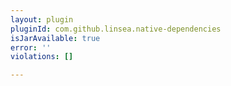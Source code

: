 ```yaml
---
layout: plugin
pluginId: com.github.linsea.native-dependencies
isJarAvailable: true
error: ''
violations: []

---
```

